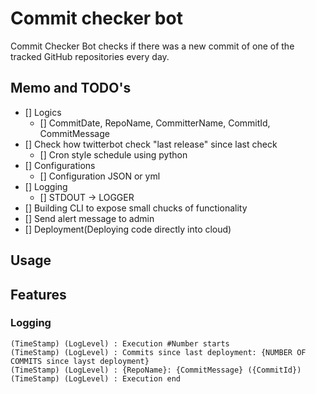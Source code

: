 # Commit checker bot

Commit Checker Bot checks if there was a new commit of one of the tracked GitHub repositories every day.

## Memo and TODO's
- [] Logics
    - [] CommitDate, RepoName, CommitterName, CommitId, CommitMessage 
- [] Check how twitterbot check "last release" since last check
    - [] Cron style schedule using python
- [] Configurations
    - [] Configuration JSON or yml
- [] Logging
    - [] STDOUT -> LOGGER
- [] Building CLI to expose small chucks of functionality
- [] Send alert message to admin
- [] Deployment(Deploying code directly into cloud)

## Usage

## Features


### Logging
```
(TimeStamp) (LogLevel) : Execution #Number starts
(TimeStamp) (LogLevel) : Commits since last deployment: {NUMBER OF COMMITS since layst deployment}
(TimeStamp) (LogLevel) : {RepoName}: {CommitMessage} ({CommitId})
(TimeStamp) (LogLevel) : Execution end
```